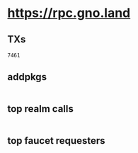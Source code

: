 # https://rpc.gno.land

## TXs
```
7461
```

## addpkgs
```
```

## top realm calls
```
```

## top faucet requesters
```
```

